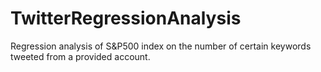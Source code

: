 # TwitterRegressionAnalysis
Regression analysis of S&amp;P500 index on the number of certain keywords tweeted from a provided account.
